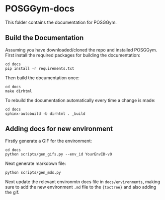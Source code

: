 # POSGGym-docs

This folder contains the documentation for POSGGym.

## Build the Documentation

Assuming you have downloaded/cloned the repo and installed POSGGym. First install the required packages for building the documentation:

```
cd docs
pip install -r requirements.txt
```

Then build the documentation once:

```
cd docs
make dirhtml
```

To rebuild the documentation automatically every time a change is made:

```
cd docs
sphinx-autobuild -b dirhtml . _build
```

## Adding docs for new environment

Firstly generate a GIF for the environment:

```
cd docs
python scripts/gen_gifs.py --env_id YourEnvID-v0
```

Next generate markdown file:

```
python scripts/gen_mds.py
```

Next update the relevant environmtn docs file in `docs/environments`, making sure to add the new environment `.md` file to the `{toctree}` and also adding the gif.
